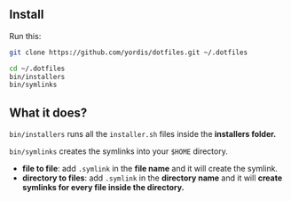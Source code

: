 ## Install

Run this:

```sh
git clone https://github.com/yordis/dotfiles.git ~/.dotfiles

cd ~/.dotfiles
bin/installers
bin/symlinks
```

## What it does?

`bin/installers` runs all the `installer.sh` files inside the **installers
folder.**

`bin/symlinks` creates the symlinks into your `$HOME` directory.
- **file to file**: add `.symlink` in the **file name** and it will create the
symlink.
- **directory to files**: add `.symlink` in the **directory name** and it will **create symlinks for every file inside the directory.**
